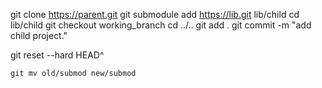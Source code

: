git clone https://parent.git
git submodule add https://lib.git lib/child
cd lib/child
git checkout working_branch
cd ../..
git add .
git commit -m "add child project."

git reset --hard HEAD^

```
git mv old/submod new/submod
```
